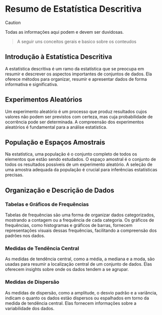 # Resumo de Estatística Descritiva

> [!CAUTION]
> Todas as informações aqui podem e devem ser duvidosas.

>A seguir uns conceitos gerais e basico sobre os conteudos

## Introdução à Estatística Descritiva
A estatística descritiva é um ramo da estatística que se preocupa em resumir e descrever os aspectos importantes de conjuntos de dados. Ela oferece métodos para organizar, resumir e apresentar dados de forma informativa e significativa.

## Experimentos Aleatórios
Um experimento aleatório é um processo que produz resultados cujos valores não podem ser previstos com certeza, mas cuja probabilidade de ocorrência pode ser determinada. A compreensão dos experimentos aleatórios é fundamental para a análise estatística.

## População e Espaços Amostrais
Na estatística, uma população é o conjunto completo de todos os elementos que estão sendo estudados. O espaço amostral é o conjunto de todos os resultados possíveis de um experimento aleatório. A seleção de uma amostra adequada da população é crucial para inferências estatísticas precisas.

## Organização e Descrição de Dados
### Tabelas e Gráficos de Frequências
Tabelas de frequências são uma forma de organizar dados categorizados, mostrando a contagem ou a frequência de cada categoria. Os gráficos de frequências, como histogramas e gráficos de barras, fornecem representações visuais dessas frequências, facilitando a compreensão dos padrões nos dados.

### Medidas de Tendência Central
As medidas de tendência central, como a média, a mediana e a moda, são usadas para resumir a localização central de um conjunto de dados. Elas oferecem insights sobre onde os dados tendem a se agrupar.

### Medidas de Dispersão
As medidas de dispersão, como a amplitude, o desvio padrão e a variância, indicam o quanto os dados estão dispersos ou espalhados em torno da medida de tendência central. Elas fornecem informações sobre a variabilidade dos dados.

